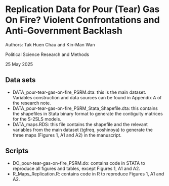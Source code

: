 # Replication Data for Pour (Tear) Gas On Fire? Violent Confrontations and Anti-Government Backlash

Authors: Tak Huen Chau and Kin-Man Wan

Political Science Research and Methods

25 May 2025

## Data sets

- DATA_pour-tear-gas-on-fire_PSRM.dta: this is the main dataset. Variables construction and data sources can be found in Appendix A of the research note.
- DATA_pour-tear-gas-on-fire_PSRM_Stata_Shapefile.dta: this contains the shapefiles in Stata binary format to generate the contiguity matrices for the S-2SLS models.
- DATA_maps.RDS: this file contains the shapefile and the relevant variables from the main dataset (tgfreq, yoshinoya) to generate the three maps (Figures 1, A1 and A2) in the manuscript.

## Scripts

- DO_pour-tear-gas-on-fire_PSRM.do: contains code in STATA to reproduce all figures and tables, except Figures 1, A1 and A2.
- R_Maps_Replication.R: contains code in R to reproduce Figures 1, A1 and A2.
